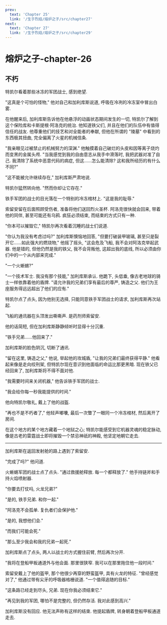 ```yaml
---
prev:
  text: 'Chapter 25'
  link: '/生于烈焰/熔炉之子/src/chapter27'
next:
  text: 'Chapter 27'
  link: '/生于烈焰/熔炉之子/src/chapter29'
---
```


# 熔炉之子-chapter-26

## 不朽

特凯尔看着那些冰冻的军团战士, 感到绝望.

"这真是个可怕的怪物," 他对自己和加利库斯说道, 呼吸在冷冽的冷冻室中冒出白雾.

在他醒来后, 加利库斯告诉他在他悬浮的动画状态期间发生的一切, 特凯尔了解到这个保险库和卡斯提根·阿洛克的统治. 他知道铁父们, 并且在他们的队伍中有值得信任的战友. 他尊重他们的技艺和对全能者的奉献, 但他在所谓的 "陵墓" 中看到的东西极其扭曲, 完全偏离了火星的机械信条.

"我亲眼见过被禁止的机械努力的深渊." 他触摸着自己破烂的头皮和因等离子烧灼而变黑的金属头颅. "当我感觉到我的自由意志从我手中滑落时, 我把武器对准了自己. 我清除了系统中恶意代码的病症, 但这……怎么能清除? 这和我所经历的有什么不同?"

"这不能被允许继续存在," 加利库斯严肃地说.

特凯尔猛然转向他. "然而你却让它存在."

铁手军团的战士的目光落在一个特别的冷冻棺材上. "这是我的耻辱."

索留安留在后面照顾受伤者, 准备将他们送回烈火圣杯. 阿洛克很快就会回来, 带着他的同伴, 甚至可能还有乌鸦. 疯狂必须结束, 而结束的方式只有一种.

"你本可以摧毁它," 特凯尔再次看着沉睡的战士们说道.

"你认为我没有考虑过吗?" 加利库斯懊恼地回答, "但要打破装甲玻璃, 甚至只是裂开它……如此强大的燃烧物," 他摇了摇头, "这会危及飞船, 我不会对阿洛克举起武器. 他是错的, 但他仍然是我的铁父, 我不会背叛他, 这超出我的底线, 所以必须由你们中的一个从内部来完成."

"一个火蜥蜴?"

"一个技术军士. 我没有那个技能," 加利库斯承认. 他跪下, 头低垂, 像古老地球的骑士一样依靠着他的盾牌. "请允许我的兄弟们享有最后的尊严, 铸造之父. 他们为王座服务得远远超出了他们的应有."

特凯尔点了点头, 因为他别无选择, 只能同意铁手军团战士的请求, 加利库斯再次站起.

飞船的通讯器在头顶发出嘶嘶声. 是药剂师索留安.

他的话简短, 但在加利库斯静静倾听时显得十分沉重.

"铁手兄弟……他回来了."

加利库斯的脸色阴沉, 切断了通讯.

"留在这里, 铸造之父," 他说, 举起他的攻城盾, "让我的兄弟们最终获得平静." 他看起来像是走向绞刑架, 但特凯尔现在意识到他面临的命运比那更黑暗. 现在铁父已经回来了, 加利库斯将不得不面对他.

"我需要时间来关闭机器," 他告诉铁手军团的战士.

"我会给你每一秒我能提供的时间."

他向特凯尔敬礼, 戴上了他的战盔.

"再也不是不朽者了," 他轻声嘟囔, 最后一次瞥了一眼同一个冷冻棺材, 然后离开了房间.

在这个地方的某个地方藏着一个地狱之心; 特凯尔能感受到它机器灵魂的稳定脉动, 像是古老的雷霆战士即将摧毁一个禁忌神祇的神殿, 他坚定地朝它走去.

--------

加利库斯在返回发射舱的路上遇到了索留安.

"完成了吗?" 他问道.

火蜥蜴军团的战士点了点头. "通过救援舱释放. 每一个都释放了." 他手持链斧和手持火焰喷射器.

"你要去打仗吗, 火龙兄弟?"

"是的, 铁手兄弟. 和你一起."

"阿洛克不会孤单. 复仇者们会保护他."

"是的, 我想他们会."

"而我们可能会死."

"那么至少我会和我的兄弟一起死."

加利库斯点了点头, 两人以战士的方式握住前臂, 然后再次分开.

"我将在登船甲板通道外与他会面. 那里很狭窄. 我可以在那里拖住他一段时间."

索留安戴上了他的盔甲, 那个他很少再穿的野蛮盔甲, 具有火龙的特征. "曾经感觉对了," 他通过带有尖牙的呼吸器格栅说道. "一个值得追随的目标."

"这条路已经走到尽头, 兄弟. 现在你我必须结束它."

"再见到我的军团, 哪怕不是完整的, 但仍然存活. 我对此感到高兴."

加利库斯没有回应. 他无法声称有这样的结束. 他提起盾牌, 转身朝着登船甲板通道走去.
